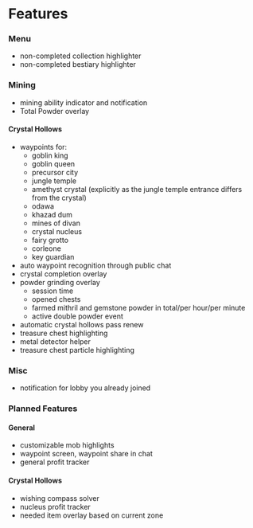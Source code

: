 # Features

### Menu

- non-completed collection highlighter
- non-completed bestiary highlighter

### Mining

- mining ability indicator and notification
- Total Powder overlay

#### Crystal Hollows

- waypoints for:
  - goblin king
  - goblin queen
  - precursor city
  - jungle temple
  - amethyst crystal (explicitly as the jungle temple entrance differs from the crystal)
  - odawa
  - khazad dum
  - mines of divan
  - crystal nucleus
  - fairy grotto
  - corleone
  - key guardian
- auto waypoint recognition through public chat
- crystal completion overlay
- powder grinding overlay
  - session time
  - opened chests
  - farmed mithril and gemstone powder in total/per hour/per minute
  - active double powder event
- automatic crystal hollows pass renew
- treasure chest highlighting
- metal detector helper
- treasure chest particle highlighting

### Misc

- notification for lobby you already joined

### Planned Features

#### General

- customizable mob highlights
- waypoint screen, waypoint share in chat
- general profit tracker

#### Crystal Hollows

- wishing compass solver
- nucleus profit tracker
- needed item overlay based on current zone

